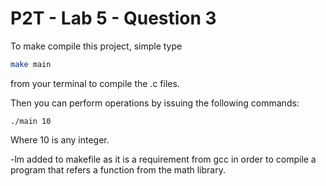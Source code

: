 # P2T - Lab 5 - Question 3

To make compile this project, simple type 

```sh
make main
```

from your terminal to compile the .c files.

Then you can perform operations by issuing the following commands:

```
./main 10
```

Where 10 is any integer.

-lm added to makefile as it is a requirement from gcc in order to compile a program that refers a function from the math library.